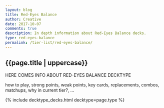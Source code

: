 ```yaml
---
layout: blog
title: Red-Eyes Balance
author: Creative
date: 2017-10-07
comments: true
description: In depth information about Red-Eyes Balance decks.
type: red-eyes-balance
permalink: /tier-list/red-eyes-balance/
---
```


<div class="section">
    <h2>{{page.title | uppercase}}</h2>
    <p>HERE COMES INFO ABOUT RED-EYES BALANCE DECKTYPE</p>
    <p>how to play, strong points, weak points, key cards, replacements, combos, matchups, why in current tier?, ...</p>
</div>

{% include decktype_decks.html decktype=page.type %}